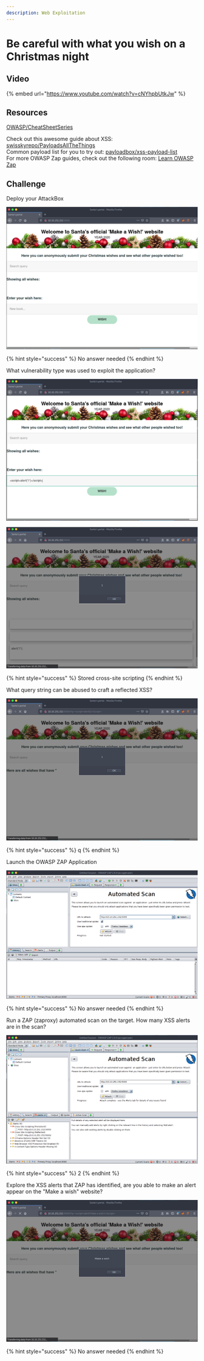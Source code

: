 ```yaml
---
description: Web Exploitation
---
```


# Be careful with what you wish on a Christmas night

## Video

{% embed url="https://www.youtube.com/watch?v=cNYhpbUtkJw" %}

## Resources

[OWASP/CheatSheetSeries](https://github.com/OWASP/CheatSheetSeries/blob/master/cheatsheets/Input_Validation_Cheat_Sheet.md)

Check out this awesome guide about XSS: [swisskyrepo/PayloadsAllTheThings](https://github.com/swisskyrepo/PayloadsAllTheThings/tree/master/XSS%20Injection)  
 Common payload list for you to try out: [payloadbox/xss-payload-list](https://github.com/payloadbox/xss-payload-list)  
 For more OWASP Zap guides, check out the following room: [Learn OWASP Zap](https://tryhackme.com/room/learnowaspzap)

## Challenge

Deploy your AttackBox

![](../.gitbook/assets/image%20%2859%29.png)

{% hint style="success" %}
No answer needed
{% endhint %}

What vulnerability type was used to exploit the application?

![](../.gitbook/assets/image%20%2884%29.png)

![](../.gitbook/assets/image%20%2846%29.png)

{% hint style="success" %}
Stored cross-site scripting
{% endhint %}

What query string can be abused to craft a reflected XSS?

![](../.gitbook/assets/image%20%285%29.png)

{% hint style="success" %}
q
{% endhint %}

Launch the OWASP ZAP Application

![](../.gitbook/assets/image%20%2827%29.png)

{% hint style="success" %}
No answer needed
{% endhint %}

Run a ZAP \(zaproxy\) automated scan on the target. How many XSS alerts are in the scan?

![](../.gitbook/assets/image%20%2834%29.png)

{% hint style="success" %}
2
{% endhint %}

Explore the XSS alerts that ZAP has identified, are you able to make an alert appear on the "Make a wish" website?

![](../.gitbook/assets/image%20%2863%29.png)

{% hint style="success" %}
No answer needed
{% endhint %}

